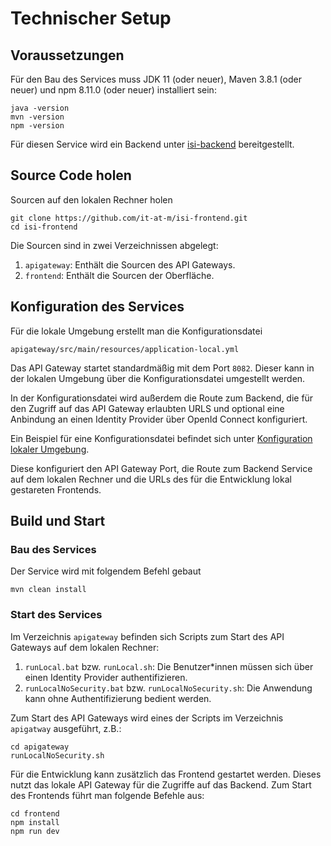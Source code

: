 # Technischer Setup

## Voraussetzungen

Für den Bau des Services muss JDK 11 (oder neuer), Maven 3.8.1 (oder neuer) und npm 8.11.0 (oder neuer) installiert sein:

    java -version
    mvn -version
    npm -version

Für diesen Service wird ein Backend unter [isi-backend](https://github.com/it-at-m/isi-backend) bereitgestellt.

## Source Code holen
Sourcen auf den lokalen Rechner holen

    git clone https://github.com/it-at-m/isi-frontend.git
    cd isi-frontend

Die Sourcen sind in zwei Verzeichnissen abgelegt:
1. `apigateway`: Enthält die Sourcen des API Gateways.
2. `frontend`: Enthält die Sourcen der Oberfläche.

## Konfiguration des Services

Für die lokale Umgebung erstellt man die Konfigurationsdatei 

    apigateway/src/main/resources/application-local.yml

Das API Gateway startet standardmäßig mit dem Port `8082`. Dieser kann in der lokalen Umgebung über die 
Konfigurationsdatei umgestellt werden.

In der Konfigurationsdatei wird außerdem die Route zum Backend, die für den Zugriff auf das API Gateway erlaubten URLS und
optional eine Anbindung an einen Identity Provider über OpenId Connect konfiguriert.

Ein Beispiel für eine Konfigurationsdatei befindet sich unter [Konfiguration lokaler Umgebung](/configuration/env/#lokale-umgebung).

Diese konfiguriert den API Gateway Port, die Route zum Backend Service auf dem lokalen Rechner und die URLs des
für die Entwicklung lokal gestareten Frontends.

## Build und Start

### Bau des Services

Der Service wird mit folgendem Befehl gebaut

    mvn clean install

### Start des Services

Im Verzeichnis `apigateway` befinden sich Scripts zum Start des API Gateways auf dem lokalen Rechner:

1. `runLocal.bat` bzw. `runLocal.sh`: Die Benutzer*innen müssen sich über einen Identity Provider authentifizieren.
2. `runLocalNoSecurity.bat` bzw. `runLocalNoSecurity.sh`: Die Anwendung kann ohne Authentifizierung bedient werden.

Zum Start des API Gateways wird eines der Scripts im Verzeichnis `apigatway` ausgeführt, z.B.:

    cd apigateway
    runLocalNoSecurity.sh

Für die Entwicklung kann zusätzlich das Frontend gestartet werden. Dieses nutzt das lokale
API Gateway für die Zugriffe auf das Backend. Zum Start des Frontends führt man folgende Befehle aus:

    cd frontend
    npm install
    npm run dev